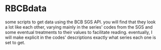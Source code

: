 # RBCBdata
some scripts to get data using the BCB SGS API. you will find that they look a lot like each other, varying mainly in the series' codes from the SGS and some eventual treatments to their values to facilitate reading.
eventually, I will make explicit in the codes' descriptions exactly what series each one is set to get.
